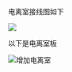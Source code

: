 电离室接线图如下

![](D:\cheng\SHINVA\DR300B\img\武警电离室.jpg)

以下是电离室板

![增加电离室](D:\cheng\SHINVA\DR300B\img\电离室版.jpg)

